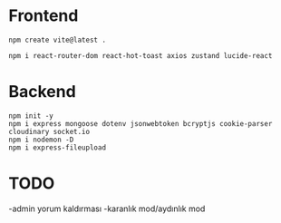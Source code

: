 # Frontend

`npm create vite@latest .`  

``npm i react-router-dom react-hot-toast axios zustand lucide-react``  


# Backend

`` npm init -y ``  
`` npm i express mongoose dotenv jsonwebtoken bcryptjs cookie-parser cloudinary socket.io ``  
`` npm i nodemon -D ``  
``npm i express-fileupload`` 

# TODO
-admin yorum kaldırması
-karanlık mod/aydınlık mod


